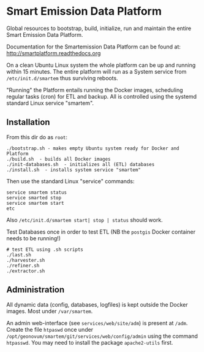 # Smart Emission Data Platform

Global resources to bootstrap, build, initialize, run and maintain the 
entire Smart Emission Data Platform.

Documentation for the Smartemission Data Platform can be found at: http://smartplatform.readthedocs.org

On a clean Ubuntu Linux system the whole platform can be up and running within 15 minutes.
The entire platform will run as a System service from `/etc/init.d/smartem` thus surviving reboots.

"Running" the Platform entails running the Docker images, scheduling regular tasks (cron) for ETL and backup.
All is controlled using the systemd standard Linux service "smartem".

## Installation

From this dir do as `root`: 

    ./bootstrap.sh - makes empty Ubuntu system ready for Docker and Platform
    ./build.sh  - builds all Docker images
    ./init-databases.sh  - initializes all (ETL) databases
    ./install.sh  - installs system service "smartem"

Then use the standard Linux "service" commands:

    service smartem status
    service smarted stop
    service smartem start
    etc

Also `/etc/init.d/smartem start| stop | status` should work.

Test Databases once in order to test ETL (NB the `postgis` Docker container needs to be running!)
	
	# test ETL using .sh scripts
	./last.sh
	./harvester.sh
	./refiner.sh
	./extractor.sh
			
## Administration

All dynamic data (config, databases, logfiles) is kept outside the Docker images. Most under `/var/smartem`.

An admin web-interface (see `services/web/site/adm`) is present at `/adm`.
Create the file `htpaswd` once under `/opt/geonovum/smartem/git/services/web/config/admin` 
using the command `htpasswd`. You may need to install the package `apache2-utils` first.
